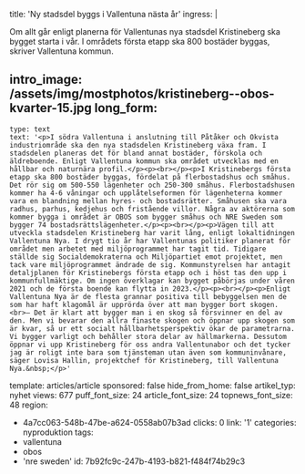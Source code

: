 title: 'Ny stadsdel byggs i Vallentuna nästa år'
ingress: |
  <p>Om allt går enligt planerna för Vallentunas nya stadsdel Kristineberg ska bygget starta i vår. I områdets första etapp ska 800 bostäder byggas, skriver Vallentuna kommun.
  </p>
  
intro_image: /assets/img/mostphotos/kristineberg--obos-kvarter-15.jpg
long_form:
  -
    type: text
    text: '<p>I södra Vallentuna i anslutning till Påtåker och Okvista industriområde ska den nya stadsdelen Kristineberg växa fram. I stadsdelen planeras det för bland annat bostäder, förskola och äldreboende. Enligt Vallentuna kommun ska området utvecklas med en hållbar och naturnära profil.</p><p><br></p><p>I Kristinebergs första etapp ska 800 bostäder byggas, fördelat på flerbostadshus och småhus. Det rör sig om 500-550 lägenheter och 250-300 småhus. Flerbostadshusen kommer ha 4-6 våningar och upplåtelseformen för lägenheterna kommer vara en blandning mellan hyres- och bostadsrätter. Småhusen ska vara radhus, parhus, kedjehus och fristående villor. Några av aktörerna som kommer bygga i området är OBOS som bygger småhus och NRE Sweden som bygger 74 bostadsrättslägenheter.</p><p><br></p><p>Vägen till att utveckla stadsdelen Kristineberg har varit lång, enligt lokaltidningen Vallentuna Nya. I drygt tio år har Vallentunas politiker planerat för området men arbetet med miljöprogrammet har tagit tid. Tidigare ställde sig Socialdemokraterna och Miljöpartiet emot projektet, men tack vare miljöprogrammet ändrade de sig. Kommunstyrelsen har antagit detaljplanen för Kristinebergs första etapp och i höst tas den upp i kommunfullmäktige. Om ingen överklagar kan bygget påbörjas under våren 2021 och de första boende kan flytta in 2023.</p><p><br></p><p>Enligt Vallentuna Nya är de flesta grannar positiva till bebyggelsen men de som har haft klagomål är upprörda över att man bygger bort skogen.<br>– Det är klart att bygger man i en skog så försvinner en del av den. Men vi bevarar den allra finaste skogen och öppnar upp skogen som är kvar, så ur ett socialt hållbarhetsperspektiv ökar de parametrarna. Vi bygger varligt och behåller stora delar av hällmarkerna. Dessutom öppnar vi upp Kristineberg för oss andra Vallentunabor och det tycker jag är roligt inte bara som tjänsteman utan även som kommuninvånare, säger Lovisa Hallin, projektchef för Kristineberg, till Vallentuna Nya.&nbsp;</p>'
template: articles/article
sponsored: false
hide_from_home: false
artikel_typ: nyhet
views: 677
puff_font_size: 24
article_font_size: 24
topnews_font_size: 48
region:
  - 4a7cc063-548b-47be-a624-0558ab07b3ad
clicks: 0
link: '1'
categories: nyproduktion
tags:
  - vallentuna
  - obos
  - 'nre sweden'
id: 7b92fc9c-247b-4193-b821-f484f74b29c3
